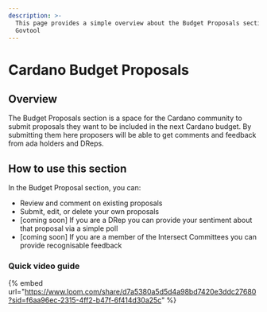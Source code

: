```yaml
---
description: >-
  This page provides a simple overview about the Budget Proposals section of
  Govtool
---
```


# Cardano Budget Proposals

## Overview

The Budget Proposals section is a space for the Cardano community to submit proposals they want to be included in the next Cardano budget. By submitting them here proposers will be able to get comments and feedback from ada holders and DReps.

## How to use this section

In the Budget Proposal section, you can:

* Review and comment on existing proposals
* Submit, edit, or delete your own proposals
* \[coming soon] If you are a DRep you can provide your sentiment about that proposal via a simple poll
* \[coming soon] If you are a member of the Intersect Committees you can provide recognisable feedback

### Quick video guide

{% embed url="https://www.loom.com/share/d7a5380a5d5d4a98bd7420e3ddc27680?sid=f6aa96ec-2315-4ff2-b47f-6f414d30a25c" %}
